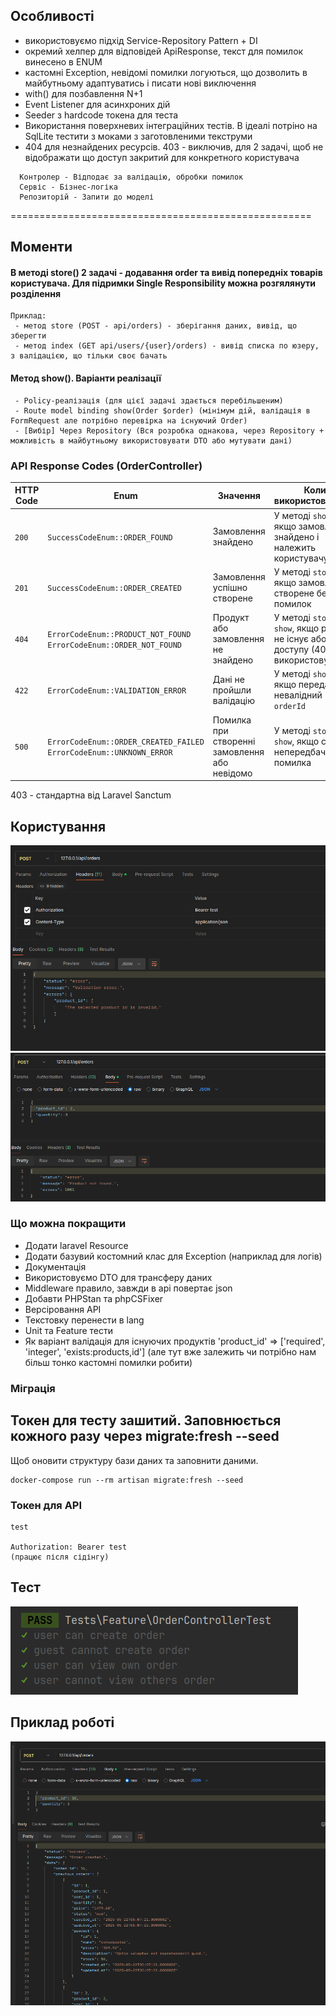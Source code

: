 ## Особливості
- використовуємо підхід Service-Repository Pattern + DI
- окремий хелпер для відповідей ApiResponse, текст для помилок винесено в ENUM
- кастомні Exception, невідомі помилки логуються, що дозволить в майбутньому адаптуватись і писати нові виключення
- with() для позбавлення N+1
- Event Listener для асинхроних дій
- Seeder з hardcode токена для теста
- Використання поверхневих інтеграційних тестів. В ідеалі потріно на SqlLite тестити з моками з заготовленими текструми
- 404 для незнайдених ресурсів. 403 - виключив, для 2 задачі, щоб не відображати що доступ закритий для конкретного користувача

``` 
  Контролер - Відподає за валідацію, обробки помилок
  Сервіс - Бізнес-логіка
  Репозиторій - Запити до моделі
``` 

====================================================
## Моменти
#### В методі store() 2 задачі - додавання order та вивід попередніх товарів користувача. Для підримки Single Responsibility можна розгялянути розділення
``` 
Приклад:
 - метод store (POST - api/orders) - зберігання даних, вивід, що зберегти 
 - метод index (GET api/users/{user}/orders) - вивід списка по юзеру, з валідацією, що тільки своє бачать

```
#### Метод show(). Варіанти реалізації
``` 
 - Policy-реалізація (для цієї задачі здається перебільшеним)
 - Route model binding show(Order $order) (мінімум дій, валідація в FormRequest але потрібно перевірка на існуючий Order)
 - [Вибір] Через Repository (Вся розробка однакова, через Repository + можливість в майбутньому використовувати DTO або мутувати дані)

```

### API Response Codes (OrderController)

| HTTP Code | Enum                                                                    | Значення                                      | Коли використовується                                                                        |
| --------- | ----------------------------------------------------------------------- |-----------------------------------------------|----------------------------------------------------------------------------------------------|
| `200`     | `SuccessCodeEnum::ORDER_FOUND`                                          | Замовлення знайдено                           | У методі `show`, якщо замовлення знайдено і належить користувачу                             |
| `201`     | `SuccessCodeEnum::ORDER_CREATED`                                        | Замовлення успішно створене                   | У методі `store`, якщо замовлення створене без помилок                                       |
| `404`     | `ErrorCodeEnum::PRODUCT_NOT_FOUND`<br>`ErrorCodeEnum::ORDER_NOT_FOUND`  | Продукт або замовлення не знайдено            | У методі `store` або `show`, якщо ресурс не існує або нема доступу (403 не використовую тут) |
| `422`     | `ErrorCodeEnum::VALIDATION_ERROR`                                       | Дані не пройшли валідацію                     | У методі `show`, якщо передано невалідний `orderId`                                          |
| `500`     | `ErrorCodeEnum::ORDER_CREATED_FAILED`<br>`ErrorCodeEnum::UNKNOWN_ERROR` | Помилка при створенні замовлення або невідомо | У методі `store` або `show`, якщо сталася непередбачена помилка                              |

 403 - стандартна від Laravel Sanctum

## Користування

![img.png](img.png)
![img_1.png](img_1.png)


### Що можна покращити
- Додати laravel Resource
- Додати базувий костомний клас для Exception (наприклад для логів)
- Документація
- Використовуємо DTO для трансферу даних
- Middleware правило, завжди в api повертає json
- Добавти PHPStan та phpCSFixer
- Версіровання API
- Текстовку перенести в lang
- Unit та Feature тести
- Як варіант валідація для існуючих продуктів  'product_id' => ['required', 'integer', 'exists:products,id'] (але тут вже залежить чи потрібно нам більш тонко кастомні помилки робити)


### Міграція
## Токен для тесту зашитий. Заповнюється кожного разу через migrate:fresh --seed

Щоб оновити структуру бази даних та заповнити даними.

``` 
docker-compose run --rm artisan migrate:fresh --seed

```

### Токен для API
```
test 

Authorization: Bearer test 
(працює після сідінгу)

```
## Тест
![img_3.png](img_3.png)
## Приклад роботі
![img_2.png](img_2.png)


